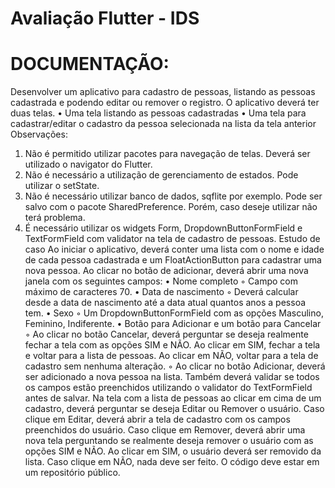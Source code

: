 # Avaliação Flutter - IDS

# DOCUMENTAÇÃO:
Desenvolver um aplicativo para cadastro de pessoas, listando as pessoas cadastrada e
podendo editar ou remover o registro.
O aplicativo deverá ter duas telas.
• Uma tela listando as pessoas cadastradas
• Uma tela para cadastrar/editar o cadastro da pessoa selecionada na lista da tela
anterior
Observações:
1. Não é permitido utilizar pacotes para navegação de telas. Deverá ser utilizado o
navigator do Flutter.
2. Não é necessário a utilização de gerenciamento de estados. Pode utilizar o
setState.
3. Não é necessário utilizar banco de dados, sqflite por exemplo. Pode ser salvo com
o pacote SharedPreference. Porém, caso deseje utilizar não terá problema.
4. É necessário utilizar os widgets Form, DropdownButtonFormField e TextFormField
com validator na tela de cadastro de pessoas.
Estudo de caso
Ao iniciar o aplicativo, deverá conter uma lista com o nome e idade de cada pessoa
cadastrada e um FloatActionButton para cadastrar uma nova pessoa. Ao clicar no botão
de adicionar, deverá abrir uma nova janela com os seguintes campos:
• Nome completo
◦ Campo com máximo de caracteres 70.
• Data de nascimento
◦ Deverá calcular desde a data de nascimento até a data atual quantos anos a
pessoa tem.
• Sexo
◦ Um DropdownButtonFormField com as opções Masculino, Feminino,
Indiferente.
• Botão para Adicionar e um botão para Cancelar
◦ Ao clicar no botão Cancelar, deverá perguntar se deseja realmente fechar a tela
com as opções SIM e NÃO. Ao clicar em SIM, fechar a tela e voltar para a lista
de pessoas. Ao clicar em NÃO, voltar para a tela de cadastro sem nenhuma
alteração.
◦ Ao clicar no botão Adicionar, deverá ser adicionado a nova pessoa na lista.
Também deverá validar se todos os campos estão preenchidos utilizando o
validator do TextFormField antes de salvar.
Na tela com a lista de pessoas ao clicar em cima de um cadastro, deverá perguntar se
deseja Editar ou Remover o usuário. Caso clique em Editar, deverá abrir a tela de cadastro
com os campos preenchidos do usuário. Caso clique em Remover, deverá abrir uma nova
tela perguntando se realmente deseja remover o usuário com as opções SIM e NÃO. Ao
clicar em SIM, o usuário deverá ser removido da lista. Caso clique em NÃO, nada deve ser
feito.
O código deve estar em um repositório público.

